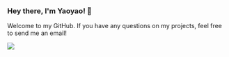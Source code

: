 ### Hey there, I'm Yaoyao! 👋

Welcome to my GitHub. If you have any questions on my projects, feel free to send me an email!

 <img src="https://github-readme-stats.vercel.app/api?username=yaoyao-liu&bg_color=30,508eeb,4095a1&title_color=fff&text_color=fff" />
